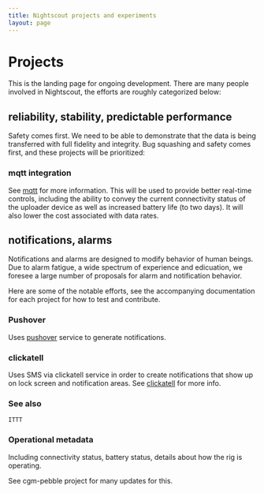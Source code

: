 ```yaml
---
title: Nightscout projects and experiments
layout: page
---
```


# Projects

This is the landing page for ongoing development.
There are many people involved in Nightscout, the efforts are roughly
categorized below:

## reliability, stability, predictable performance

Safety comes first.  We need to be able to demonstrate that the data
is being transferred with full fidelity and integrity.  Bug squashing
and safety comes first, and these projects will be prioritized:

### mqtt integration

See [mqtt](./mqtt) for more information.
This will be used to provide better real-time controls, including the
ability to convey the current connectivity status of the uploader
device as well as increased battery life (to two days).  It will also
lower the cost associated with data rates.


## notifications, alarms

Notifications and alarms are designed to modify behavior of human
beings.  Due to alarm fatigue, a wide spectrum of experience and
edicuation, we foresee a large number of proposals for alarm and
notification behavior.

Here are some of the notable efforts, see the accompanying
documentation for each project for how to test and contribute.

### Pushover
Uses [pushover](./pushover) service to generate notifications.

### clickatell
Uses SMS via clickatell service in order to create notifications that
show up on lock screen and notification areas.
See [clickatell](./clickatell) for more info.

### See also
`ITTT`

### Operational metadata
Including connectivity status, battery status, details about how the
rig is operating.

See cgm-pebble project for many updates for this.

